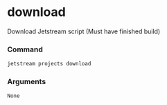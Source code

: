 # download
Download Jetstream script (Must have finished build)

### Command
```sh
jetstream projects download
```

### Arguments

`None`
